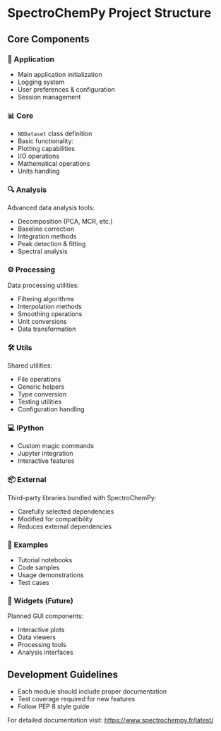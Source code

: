 # SpectroChemPy Project Structure

## Core Components

### 📱 Application

- Main application initialization
- Logging system
- User preferences & configuration
- Session management

### 📊 Core

- `NDDataset` class definition
- Basic functionality:
- Plotting capabilities
- I/O operations
- Mathematical operations
- Units handling

### 🔍 Analysis

Advanced data analysis tools:

- Decomposition (PCA, MCR, etc.)
- Baseline correction
- Integration methods
- Peak detection & fitting
- Spectral analysis

### ⚙️ Processing

Data processing utilities:

- Filtering algorithms
- Interpolation methods
- Smoothing operations
- Unit conversions
- Data transformation

### 🛠️ Utils

Shared utilities:

- File operations
- Generic helpers
- Type conversion
- Testing utilities
- Configuration handling

### 💻 IPython

- Custom magic commands
- Jupyter integration
- Interactive features

### 📦 External

Third-party libraries bundled with SpectroChemPy:

- Carefully selected dependencies
- Modified for compatibility
- Reduces external dependencies

### 📝 Examples

- Tutorial notebooks
- Code samples
- Usage demonstrations
- Test cases

### 🎨 Widgets (Future)

Planned GUI components:

- Interactive plots
- Data viewers
- Processing tools
- Analysis interfaces

## Development Guidelines

- Each module should include proper documentation
- Test coverage required for new features
- Follow PEP 8 style guide

For detailed documentation visit: <https://www.spectrochempy.fr/latest/>
